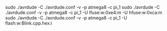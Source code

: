 sudo ./avrdude -C ./avrdude.conf -v -p atmega8 -c pi_1
sudo ./avrdude -C ./avrdude.conf -v -p atmega8 -c pi_1 -U lfuse:w:0xe4:m -U hfuse:w:0xca:m
sudo ./avrdude -C ./avrdude.conf -v -p atmega8 -c pi_1 -U flash:w:Blink.cpp.hex:i
